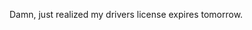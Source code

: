 <!--
id: 390300326
link: http://kevinisom.info/post/390300326/damn-just-realized-my-drivers-license-expires
slug: damn-just-realized-my-drivers-license-expires
date: Mon Feb 15 2010 19:14:42 GMT+1300 (NZDT)
raw: {"blog_name":"kevinisom","id":390300326,"post_url":"http://kevinisom.info/post/390300326/damn-just-realized-my-drivers-license-expires","slug":"damn-just-realized-my-drivers-license-expires","type":"text","date":"2010-02-15 06:14:42 GMT","timestamp":1266214482,"state":"published","format":"html","reblog_key":"aAmLLz3M","tags":[],"short_url":"http://tmblr.co/Zw68YyNGuAc","highlighted":[],"feed_item":"http://twitter.com/kev_nz/statuses/9125609639","from_feed_id":"650289","note_count":0,"title":null,"body":"<p>Damn, just realized my drivers license expires tomorrow.</p>"}
publish: 2010-02-015
tags: 
title: null
-->


Damn, just realized my drivers license expires tomorrow.


